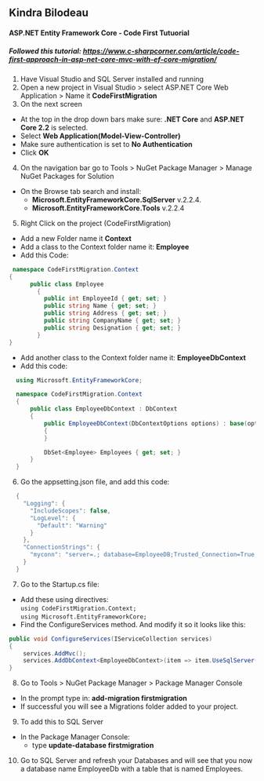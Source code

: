 ## Kindra Bilodeau
#### ASP.NET Entity Framework Core - Code First Tutuorial
##### Followed this tutorial: https://www.c-sharpcorner.com/article/code-first-approach-in-asp-net-core-mvc-with-ef-core-migration/

1. Have Visual Studio and SQL Server installed and running
2. Open a new project in Visual Studio > select ASP.NET Core Web Application > Name it **CodeFirstMigration**
3. On the next screen
  - At the top in the drop down bars make sure: **.NET Core** and **ASP.NET Core 2.2** is selected.
  - Select **Web Application(Model-View-Controller)**
  - Make sure authentication is set to **No Authentication**
  - Click **OK**
4. On the navigation bar go to Tools > NuGet Package Manager > Manage NuGet Packages for Solution
  - On the Browse tab search and install:  
    - **Microsoft.EntityFrameworkCore.SqlServer** v.2.2.4.
    - **Microsoft.EntityFrameworkCore.Tools**  v.2.2.4
5. Right Click on the project (CodeFirstMigration)
  - Add a new Folder name it **Context**
  - Add a class to the Context folder name it: **Employee**
  - Add this Code:
````C#
 namespace CodeFirstMigration.Context
{
      public class Employee
        {
          public int EmployeeId { get; set; }
          public string Name { get; set; }
          public string Address { get; set; }
          public string CompanyName { get; set; }
          public string Designation { get; set; }
        }
}
````

  - Add another class to the Context folder name it: **EmployeeDbContext**
  - Add this code:   
````C#
  using Microsoft.EntityFrameworkCore;  

  namespace CodeFirstMigration.Context  
  {  
      public class EmployeeDbContext : DbContext  
      {  
          public EmployeeDbContext(DbContextOptions options) : base(options)  
          {  
          }  

          DbSet<Employee> Employees { get; set; }  
      }  
  }
````
6. Go the appsetting.json file, and add this code:
````C#
  {  
    "Logging": {  
      "IncludeScopes": false,  
      "LogLevel": {  
        "Default": "Warning"  
      }  
    },  
    "ConnectionStrings": {  
      "myconn": "server=.; database=EmployeeDB;Trusted_Connection=True;"  
    }  
  }  
````
7. Go to the Startup.cs file:
  - Add these using directives:   
  ``using CodeFirstMigration.Context;``  
  ``using Microsoft.EntityFrameworkCore;``
  - Find the ConfigureServices method. And modify it so it looks like this:
````C#
public void ConfigureServices(IServiceCollection services)  
{  
    services.AddMvc();  
    services.AddDbContext<EmployeeDbContext>(item => item.UseSqlServer(Configuration.GetConnectionString("myconn")));  
}  
````
8. Go to Tools > NuGet Package Manager > Package Manager Console
  - In the prompt type in: **add-migration firstmigration**
  - If successful you will see a Migrations folder added to your project.
9. To add this to SQL Server
  - In the Package Manager Console:
    - type **update-database firstmigration**
10.  Go to SQL Server and refresh your Databases and will see that you now a database name EmployeeDb with a table that is named Employees.
